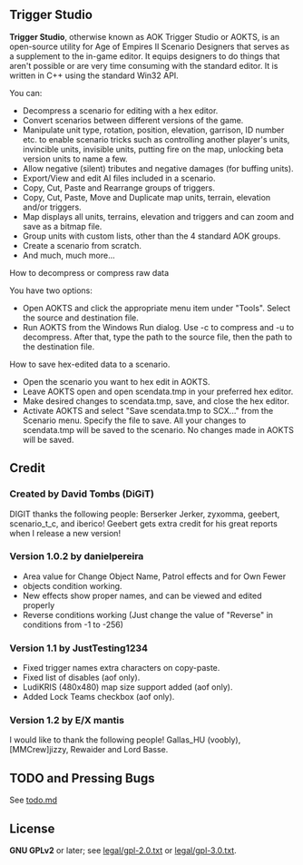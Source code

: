 Trigger Studio
------------------

**Trigger Studio**, otherwise known as AOK Trigger Studio or AOKTS, is
an open-source utility for Age of Empires II Scenario Designers that
serves as a supplement to the in-game editor. It equips designers to do
things that aren't possible or are very time consuming with the standard
editor. It is written in C++ using the standard Win32 API.

You can:

* Decompress a scenario for editing with a hex editor.
* Convert scenarios between different versions of the game.
* Manipulate unit type, rotation, position, elevation, garrison, ID number etc. to enable scenario tricks such as controlling another player's units, invincible units, invisible units, putting fire on the map, unlocking beta version units to name a few.
* Allow negative (silent) tributes and negative damages (for buffing units).
* Export/View and edit AI files included in a scenario.
* Copy, Cut, Paste and Rearrange groups of triggers.
* Copy, Cut, Paste, Move and Duplicate map units, terrain, elevation and/or triggers.
* Map displays all units, terrains, elevation and triggers and can zoom and save as a bitmap file.
* Group units with custom lists, other than the 4 standard AOK groups.
* Create a scenario from scratch.
* And much, much more...

How to decompress or compress raw data

You have two options:

* Open AOKTS and click the appropriate menu item under "Tools". Select
  the source and destination file.
* Run AOKTS from the Windows Run dialog. Use -c to compress and -u to
  decompress. After that, type the path to the source file, then the
  path to the destination file.

How to save hex-edited data to a scenario.

* Open the scenario you want to hex edit in AOKTS.
* Leave AOKTS open and open scendata.tmp in your preferred hex editor.
* Make desired changes to scendata.tmp, save, and close the hex editor.
* Activate AOKTS and select "Save scendata.tmp to SCX..." from the Scenario menu.
  Specify the file to save. All your changes to scendata.tmp will be
  saved to the scenario. No changes made in AOKTS will be saved.

Credit
------

### Created by David Tombs (DiGiT) ###
DIGIT thanks the following people: Berserker Jerker, zyxomma, geebert,
scenario_t_c, and iberico! Geebert gets extra credit for his great
reports when I release a new version!

### Version 1.0.2 by danielpereira ###
* Area value for Change Object Name, Patrol effects and for Own Fewer
* objects condition working.
* New effects show proper names, and can be viewed and edited properly
* Reverse conditions working (Just change the value of "Reverse" in conditions from -1 to -256)

### Version 1.1 by JustTesting1234 ###
* Fixed trigger names extra characters on copy-paste.
* Fixed list of disables (aof only).
* LudiKRIS (480x480) map size support added (aof only).
* Added Lock Teams checkbox (aof only).

### Version 1.2 by E/X mantis ###
I would like to thank the following people! Gallas_HU (voobly), [MMCrew]jizzy, Rewaider and Lord Basse.

TODO and Pressing Bugs
----------------------
See [todo.md](todo.md)

License
-------
**GNU GPLv2** or later; see [legal/gpl-2.0.txt](legal/gpl-2.0.txt) or [legal/gpl-3.0.txt](legal/gpl-3.0.txt).